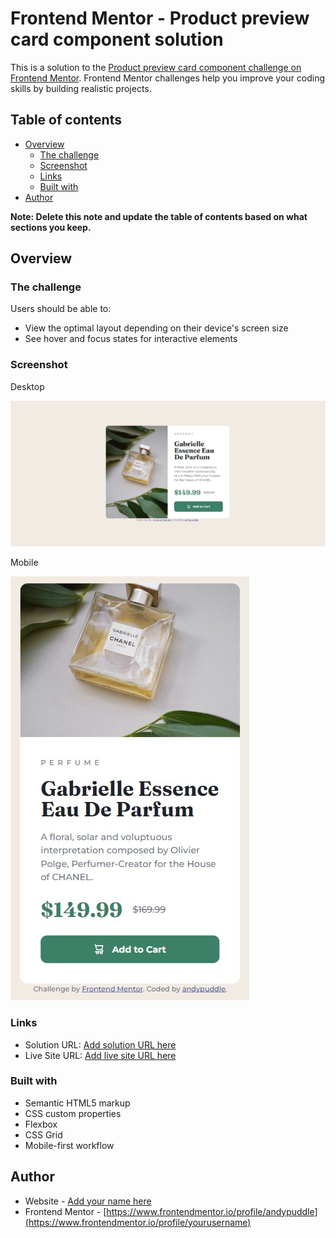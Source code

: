 # Frontend Mentor - Product preview card component solution

This is a solution to the [Product preview card component challenge on Frontend Mentor](https://www.frontendmentor.io/challenges/product-preview-card-component-GO7UmttRfa). Frontend Mentor challenges help you improve your coding skills by building realistic projects.

## Table of contents

- [Overview](#overview)
  - [The challenge](#the-challenge)
  - [Screenshot](#screenshot)
  - [Links](#links)
  - [Built with](#built-with)
- [Author](#author)

**Note: Delete this note and update the table of contents based on what sections you keep.**

## Overview

### The challenge

Users should be able to:

- View the optimal layout depending on their device's screen size
- See hover and focus states for interactive elements

### Screenshot

Desktop

![](https://raw.githubusercontent.com/andypuddle/product-preview-card-component-main/master/images/screenshot.JPG)

Mobile

![](https://raw.githubusercontent.com/andypuddle/product-preview-card-component-main/master/images/mobile-screenshot.JPG)

### Links

- Solution URL: [Add solution URL here](https://github.com/andypuddle/product-preview-card-component-main)
- Live Site URL: [Add live site URL here](https://andypuddle.github.io/product-preview-card-component-main/)

### Built with

- Semantic HTML5 markup
- CSS custom properties
- Flexbox
- CSS Grid
- Mobile-first workflow

## Author

- Website - [Add your name here](https://www.your-site.com)
- Frontend Mentor - [https://www.frontendmentor.io/profile/andypuddle](https://www.frontendmentor.io/profile/yourusername)
